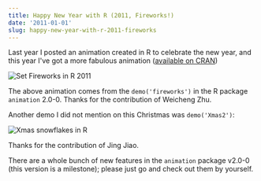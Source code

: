 ```yaml
---
title: Happy New Year with R (2011, Fireworks!)
date: '2011-01-01'
slug: happy-new-year-with-r-2011-fireworks
---
```


Last year I posted an animation created in R to celebrate the new year, and this year I've got a more fabulous animation ([available on CRAN](http://cran.r-project.org/package=animation))

![Set Fireworks in R 2011](https://db.yihui.org/imgur/kTSU9.gif)

The above animation comes from the `demo('fireworks')` in the R package `animation` 2.0-0. Thanks for the contribution of Weicheng Zhu.

Another demo I did not mention on this Christmas was `demo('Xmas2')`:

![Xmas snowflakes in R](https://db.yihui.org/imgur/BvQLA.gif)

Thanks for the contribution of Jing Jiao.

There are a whole bunch of new features in the `animation` package v2.0-0 (this version is a milestone); please just go and check out them by yourself.

